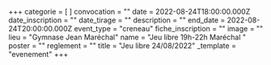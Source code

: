 +++
categorie = [ ]
convocation = ""
date = 2022-08-24T18:00:00.000Z
date_inscription = ""
date_tirage = ""
description = ""
end_date = 2022-08-24T20:00:00.000Z
event_type = "creneau"
fiche_inscription = ""
image = ""
lieu = "Gymnase Jean Maréchal"
name = "Jeu libre 19h-22h Maréchal "
poster = ""
reglement = ""
title = "Jeu libre 24/08/2022"
_template = "evenement"
+++

